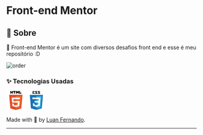 # Front-end Mentor

## 🚀 Sobre
📜 Front-end Mentor é um site com diversos desafios front end e esse é meu repositório :D

![order](https://user-images.githubusercontent.com/79935555/167319306-3ed39bc1-f6de-4011-a806-a874dd280dba.png)

### ✨ Tecnologias Usadas 
<code><img height="50" src="https://raw.githubusercontent.com/github/explore/80688e429a7d4ef2fca1e82350fe8e3517d3494d/topics/html/html.png"></code>
<code><img height="50" src="https://raw.githubusercontent.com/github/explore/80688e429a7d4ef2fca1e82350fe8e3517d3494d/topics/css/css.png"></code>


Made with 💜 by [Luan Fernando](https://www.linkedin.com/in/luan-fernando/).

---

